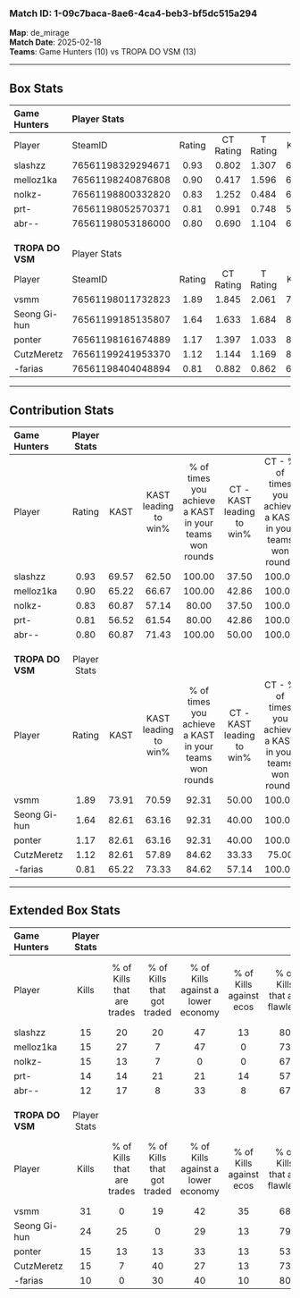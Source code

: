 ### Match ID: 1-09c7baca-8ae6-4ca4-beb3-bf5dc515a294  
**Map**: de_mirage  
**Match Date**: 2025-02-18  
**Teams**: Game Hunters (10) vs TROPA DO VSM (13)  

---  

## Box Stats  

| **Game Hunters** | Player Stats      |        |           |          |       |       |       |         |        |      |     |
| :- | :- | :-: | :-: | :-: | :-: | :-: | :-: | :-: | :-: | :-: | :-: |
| Player           | SteamID           | Rating | CT Rating | T Rating | KAST  |  ADR  | Kills | Assists | Deaths | K/D  | HS% |
| slashzz          | 76561198329294671 |  0.93  |   0.802   |  1.307   | 69.57 | 62.7  |  15   |    3    |   18   | 0.83 | 60  |
| melloz1ka        | 76561198240876808 |  0.90  |   0.417   |  1.596   | 65.22 | 61.2  |  15   |    4    |   18   | 0.83 | 40  |
| nolkz-           | 76561198800332820 |  0.83  |   1.252   |  0.484   | 60.87 | 63.4  |  15   |    6    |   20   | 0.75 | 53  |
| prt-             | 76561198052570371 |  0.81  |   0.991   |  0.748   | 56.52 | 66.8  |  14   |    2    |   18   | 0.78 | 42  |
| abr--            | 76561198053186000 |  0.80  |   0.690   |  1.104   | 60.87 | 86.2  |  12   |   13    |   21   | 0.57 | 50  |
|                  |                   |        |           |          |       |       |       |         |        |      |     |
|                  |                   |        |           |          |       |       |       |         |        |      |     |
|                  |                   |        |           |          |       |       |       |         |        |      |     |
| **TROPA DO VSM** | Player Stats      |        |           |          |       |       |       |         |        |      |     |
| Player           | SteamID           | Rating | CT Rating | T Rating | KAST  |  ADR  | Kills | Assists | Deaths | K/D  | HS% |
| vsmm             | 76561198011732823 |  1.89  |   1.845   |  2.061   | 73.91 | 141.8 |  31   |    5    |   15   | 2.07 | 48  |
| Seong Gi-hun     | 76561199185135807 |  1.64  |   1.633   |  1.684   | 82.61 | 108.0 |  24   |    7    |   13   | 1.85 | 50  |
| ponter           | 76561198161674889 |  1.17  |   1.397   |  1.033   | 82.61 | 70.9  |  15   |    8    |   14   | 1.07 | 40  |
| CutzMeretz       | 76561199241953370 |  1.12  |   1.144   |  1.169   | 82.61 | 62.4  |  15   |    9    |   15   | 1.00 | 40  |
| -farias          | 76561198404048894 |  0.81  |   0.882   |  0.862   | 65.22 | 55.9  |  10   |   10    |   14   | 0.71 | 20  |
---  

## Contribution Stats  

| **Game Hunters** | Player Stats |       |                      |                                                        |                           |                                                             |                          |                                                            |
| :- | :-: | :-: | :-: | :-: | :-: | :-: | :-: | :-: |
| Player           |    Rating    | KAST  | KAST leading to win% | % of times you achieve a KAST in your teams won rounds | CT - KAST leading to win% | CT - % of times you achieve a KAST in your teams won rounds | T - KAST leading to win% | T - % of times you achieve a KAST in your teams won rounds |
| slashzz          |     0.93     | 69.57 |        62.50         |                         100.00                         |           37.50           |                           100.00                            |          87.50           |                           100.00                           |
| melloz1ka        |     0.90     | 65.22 |        66.67         |                         100.00                         |           42.86           |                           100.00                            |          87.50           |                           100.00                           |
| nolkz-           |     0.83     | 60.87 |        57.14         |                         80.00                          |           37.50           |                           100.00                            |          83.33           |                           71.43                            |
| prt-             |     0.81     | 56.52 |        61.54         |                         80.00                          |           42.86           |                           100.00                            |          83.33           |                           71.43                            |
| abr--            |     0.80     | 60.87 |        71.43         |                         100.00                         |           50.00           |                           100.00                            |          87.50           |                           100.00                           |
|                  |              |       |                      |                                                        |                           |                                                             |                          |                                                            |
|                  |              |       |                      |                                                        |                           |                                                             |                          |                                                            |
|                  |              |       |                      |                                                        |                           |                                                             |                          |                                                            |
| **TROPA DO VSM** | Player Stats |       |                      |                                                        |                           |                                                             |                          |                                                            |
| Player           |    Rating    | KAST  | KAST leading to win% | % of times you achieve a KAST in your teams won rounds | CT - KAST leading to win% | CT - % of times you achieve a KAST in your teams won rounds | T - KAST leading to win% | T - % of times you achieve a KAST in your teams won rounds |
| vsmm             |     1.89     | 73.91 |        70.59         |                         92.31                          |           50.00           |                           100.00                            |          88.89           |                           88.89                            |
| Seong Gi-hun     |     1.64     | 82.61 |        63.16         |                         92.31                          |           40.00           |                           100.00                            |          88.89           |                           88.89                            |
| ponter           |     1.17     | 82.61 |        63.16         |                         92.31                          |           40.00           |                           100.00                            |          88.89           |                           88.89                            |
| CutzMeretz       |     1.12     | 82.61 |        57.89         |                         84.62                          |           33.33           |                            75.00                            |          80.00           |                           88.89                            |
| -farias          |     0.81     | 65.22 |        73.33         |                         84.62                          |           57.14           |                           100.00                            |          87.50           |                           77.78                            |
---  

## Extended Box Stats  

| **Game Hunters** | Player Stats |                            |                            |                                    |                         |                              |                                 |        |                             |                                     |                          |                               |                            |
| :- | :-: | :-: | :-: | :-: | :-: | :-: | :-: | :-: | :-: | :-: | :-: | :-: | :-: |
| Player           |    Kills     | % of Kills that are trades | % of Kills that got traded | % of Kills against a lower economy | % of Kills against ecos | % of Kills that are flawless | % of Kills that are close duels | Deaths | % of Deaths that get traded | % of Deaths against a lower economy | % of Deaths against ecos | % of Deaths that are flawless | % of Deaths that are close |
| slashzz          |      15      |             20             |             20             |                 47                 |           13            |              80              |                0                |   18   |             22              |                 22                  |            0             |              67               |             6              |
| melloz1ka        |      15      |             27             |             7              |                 47                 |            0            |              73              |                7                |   18   |             22              |                 22                  |            6             |              83               |             0              |
| nolkz-           |      15      |             13             |             7              |                 0                  |            0            |              67              |                7                |   20   |             10              |                 30                  |            5             |              90               |             5              |
| prt-             |      14      |             14             |             21             |                 21                 |           14            |              57              |                0                |   18   |             22              |                 33                  |            6             |              83               |             0              |
| abr--            |      12      |             17             |             8              |                 33                 |            8            |              67              |                0                |   21   |             14              |                 24                  |            5             |              43               |             14             |
|                  |              |                            |                            |                                    |                         |                              |                                 |        |                             |                                     |                          |                               |                            |
|                  |              |                            |                            |                                    |                         |                              |                                 |        |                             |                                     |                          |                               |                            |
|                  |              |                            |                            |                                    |                         |                              |                                 |        |                             |                                     |                          |                               |                            |
| **TROPA DO VSM** | Player Stats |                            |                            |                                    |                         |                              |                                 |        |                             |                                     |                          |                               |                            |
| Player           |    Kills     | % of Kills that are trades | % of Kills that got traded | % of Kills against a lower economy | % of Kills against ecos | % of Kills that are flawless | % of Kills that are close duels | Deaths | % of Deaths that get traded | % of Deaths against a lower economy | % of Deaths against ecos | % of Deaths that are flawless | % of Deaths that are close |
| vsmm             |      31      |             0              |             19             |                 42                 |           35            |              68              |                3                |   15   |             13              |                 13                  |            13            |              60               |             7              |
| Seong Gi-hun     |      24      |             25             |             0              |                 29                 |           13            |              79              |                4                |   13   |              8              |                 31                  |            8             |              62               |             8              |
| ponter           |      15      |             13             |             13             |                 33                 |           13            |              53              |               13                |   14   |             14              |                 14                  |            14            |              79               |             0              |
| CutzMeretz       |      15      |             7              |             40             |                 27                 |           13            |              73              |                0                |   15   |             13              |                 20                  |            13            |              73               |             0              |
| -farias          |      10      |             0              |             30             |                 40                 |           10            |              80              |               10                |   14   |             14              |                 21                  |            7             |              93               |             0              |
